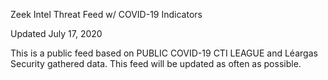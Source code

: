 Zeek Intel Threat Feed w/ COVID-19 Indicators

Updated July 17, 2020

This is a public feed based on PUBLIC COVID-19 CTI LEAGUE and Léargas Security gathered data. This feed will be updated as often as possible.
